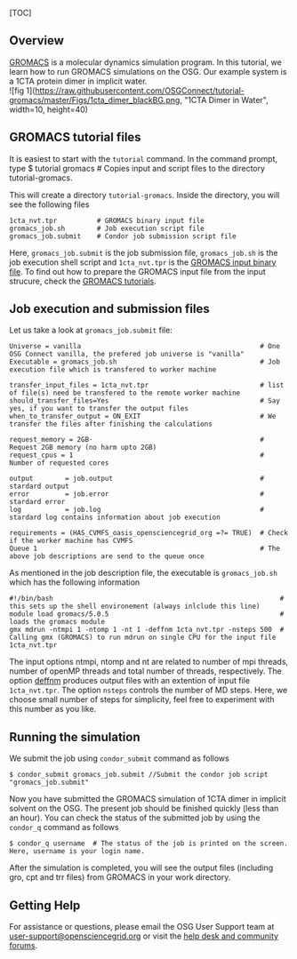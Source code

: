 [title]: - "GROMACS"
[TOC]
 
## Overview

[GROMACS](http://www.gromacs.org/) is a  molecular dynamics simulation program.  In this tutorial, we learn how to run 
GROMACS simulations on the OSG. Our example system is a 1CTA protein dimer in implicit water.  
![fig 1](https://raw.githubusercontent.com/OSGConnect/tutorial-gromacs/master/Figs/1cta_dimer_blackBG.png, "1CTA Dimer in Water", width=10, height=40)

## GROMACS tutorial files


It is easiest to start with the `tutorial` command. In the command prompt, type
	 $ tutorial gromacs # Copies input and script files to the directory tutorial-gromacs.
 
This will create a directory `tutorial-gromacs`. Inside the directory, you will see the following files

    1cta_nvt.tpr          # GROMACS binary input file
    gromacs_job.sh        # Job execution script file
    gromacs_job.submit    # Condor job submission script file

Here, `gromacs_job.submit` is the job submission file, `gromacs_job.sh` is the job execution shell script and `1cta_nvt.tpr` is 
the [GROMACS input binary file](http://manual.gromacs.org/current/online/tpr.html). To find out how to prepare the GROMACS input file from the input strucure, check the [GROMACS tutorials](http://www.gromacs.org/Documentation/Tutorials). 

## Job execution and submission files

Let us take a look at `gromacs_job.submit` file: 

    Universe = vanilla                                             # One OSG Connect vanilla, the prefered job universe is "vanilla"
    Executable = gromacs_job.sh                                    # Job execution file which is transfered to worker machine

    transfer_input_files = 1cta_nvt.tpr                            # list of file(s) need be transfered to the remote worker machine
    should_transfer_files=Yes                                      # Say yes, if you want to transfer the output files 
    when_to_transfer_output = ON_EXIT                              # We transfer the files after finishing the calculations

    request_memory = 2GB⋅                                          # Request 2GB memory (no harm upto 2GB)
    request_cpus = 1                                               # Number of requested cores

    output        = job.output                                     # stardard output
    error         = job.error                                      # stardard error
    log           = job.log                                        # stardard log contains information about job execution

    requirements = (HAS_CVMFS_oasis_opensciencegrid_org =?= TRUE)  # Check if the worker machine has CVMFS 
    Queue 1                                                        # The above job descriptions are send to the queue once


As mentioned in the job description file, the executable is `gromacs_job.sh` which has the following information 

    #!/bin/bash                                                         # this sets up the shell environement (always inlclude this line)
    module load gromacs/5.0.5                                           # loads the gromacs module
    gmx mdrun -ntmpi 1 -ntomp 1 -nt 1 -deffnm 1cta_nvt.tpr -nsteps 500  # Calling gmx (GROMACS) to run mdrun on single CPU for the input file 1cta_nvt.tpr


The input options ntmpi, ntomp and nt are related to number of mpi threads, number of openMP threads and total number of threads, respectively. The option [deffnm](http://manual.gromacs.org/programs/gmx-mdrun.html) produces output files with an extention of input file `1cta_nvt.tpr`. The option `nsteps` controls the number of MD steps. Here, we choose small number of steps for simplicity, feel free to experiment with this number as you like. 


## Running the simulation

We submit the job using `condor_submit` command as follows

	$ condor_submit gromacs_job.submit //Submit the condor job script "gromacs_job.submit"

Now you have submitted the GROMACS simulation of 1CTA dimer in implicit solvent on the OSG.  The present job should be finished quickly (less than an hour). You can check the status of the submitted job by using the `condor_q` command as follows

	$ condor_q username  # The status of the job is printed on the screen. Here, username is your login name.
After the simulation is completed, you will see the output files (including gro, cpt and trr files) from GROMACS in your work directory.


## Getting Help
For assistance or questions, please email the OSG User Support team  at [user-support@opensciencegrid.org](mailto:user-support@opensciencegrid.org) or visit the [help desk and community forums](http://support.opensciencegrid.org).
